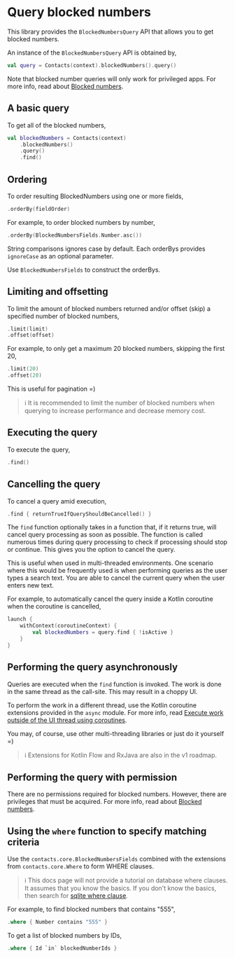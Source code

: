 # Query blocked numbers

This library provides the `BlockedNumbersQuery` API that allows you to get blocked numbers.

An instance of the `BlockedNumbersQuery` API is obtained by,

```kotlin
val query = Contacts(context).blockedNumbers().query()
```

Note that blocked number queries will only work for privileged apps. For more info, read about
[Blocked numbers](./../blockednumbers/about-blocked-numbers.md).

## A basic query

To get all of the blocked numbers,

```kotlin
val blockedNumbers = Contacts(context)
    .blockedNumbers()
    .query()
    .find()
```

## Ordering

To order resulting BlockedNumbers using one or more fields,

```kotlin
.orderBy(fieldOrder)
```

For example, to order blocked numbers by number,

```kotlin
.orderBy(BlockedNumbersFields.Number.asc())
```

String comparisons ignores case by default. Each orderBys provides `ignoreCase` as an optional
parameter.

Use `BlockedNumbersFields` to construct the orderBys.

## Limiting and offsetting

To limit the amount of blocked numbers returned and/or offset (skip) a specified number of 
blocked numbers,

```kotlin
.limit(limit)
.offset(offset)
```

For example, to only get a maximum 20 blocked numbers, skipping the first 20,

```kotlin
.limit(20)
.offset(20)
```

This is useful for pagination =)

> ℹ️ It is recommended to limit the number of blocked numbers when querying to increase performance 
> and decrease memory cost.

## Executing the query

To execute the query,

```kotlin
.find()
```

## Cancelling the query

To cancel a query amid execution,

```kotlin
.find { returnTrueIfQueryShouldBeCancelled() }
```

The `find` function optionally takes in a function that, if it returns true, will cancel query
processing as soon as possible. The function is called numerous times during query processing to
check if processing should stop or continue. This gives you the option to cancel the query.

This is useful when used in multi-threaded environments. One scenario where this would be frequently
used is when performing queries as the user types a search text. You are able to cancel the current
query when the user enters new text.

For example, to automatically cancel the query inside a Kotlin coroutine when the coroutine is cancelled,

```kotlin
launch {
    withContext(coroutineContext) {
        val blockedNumbers = query.find { !isActive }
    }
}
```

## Performing the query asynchronously

Queries are executed when the `find` function is invoked. The work is done in the same thread as
the call-site. This may result in a choppy UI.

To perform the work in a different thread, use the Kotlin coroutine extensions provided in the `async` module.
For more info, read [Execute work outside of the UI thread using coroutines](./../async/async-execution-coroutines.md).

You may, of course, use other multi-threading libraries or just do it yourself =)

> ℹ️ Extensions for Kotlin Flow and RxJava are also in the v1 roadmap.

## Performing the query with permission

There are no permissions required for blocked numbers. However, there are privileges that must be 
acquired. For more info, read about [Blocked numbers](./../blockednumbers/about-blocked-numbers.md).

## Using the `where` function to specify matching criteria

Use the `contacts.core.BlockedNumbersFields` combined with the extensions from `contacts.core.Where` to form
WHERE clauses. 

> ℹ️ This docs page will not provide a tutorial on database where clauses. It assumes that you know 
> the basics.  If you don't know the basics, then search for [sqlite where clause](https://www.google.com/search?q=sqlite+where+clause). 

For example, to find blocked numbers that contains "555",

```kotlin
.where { Number contains "555" }
```

To get a list of blocked numbers by IDs,

```kotlin
.where { Id `in` blockedNumberIds }
```